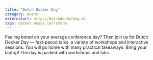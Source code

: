 ```yaml
---
title: "Dutch Docker Day"
category: event
externalurl: http://dutchdockerday.nl
tags: docker mesos terraform
---
```

Feeling bored on your average conference day? Then join us for Dutch Docker Day — fast-paced talks, a variety of workshops and interactive sessions. You will go home with many practical takeaways.
Bring your laptop! The day is packed with workshops and labs.
